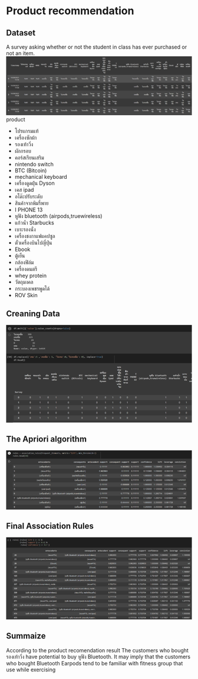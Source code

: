 # Product recommendation

## Dataset
A survey asking whether or not the student in class has ever purchased or not an item.
![alt text](https://github.com/Salinwasu/BADS7105-CRM-Analytics/blob/main/Assignment03_Product_Recommendation/Dataset.png)
product
- โปรแกรมแท้
- เครื่องซักผ้า
- รองเท้าวิ่ง
- ผักกรอบ
- คอร์สเรียนเสริม
- nintendo switch
- BTC (Bitcoin)
- mechanical keyboard
- เครื่องดูดฝุ่น Dyson
- เคส ipad
- อโต๊ะปรับระดับ
- สินค้าจากพิมรี่พาย
- I PHONE 13
- หูฟัง bluetooth (airpods,truewireless)
- แก้วน้ำ Starbucks
- เบาะรองนั่ง
- เครื่องชงกาแฟแคปซูล
- ตั๋วเครื่องบินไปญี่ปุ่น
- Ebook
- ตู้เย็น
- กล้องฟิล์ม
- เครื่องดนตรี
- whey protein
- วัตถุมงคล
- กระบองเพชรพูดได้
- ROV Skin

## Creaning Data
![alt text](https://github.com/Salinwasu/BADS7105-CRM-Analytics/blob/main/Assignment03_Product_Recommendation/Cleaning%20Data.png)

## The Apriori algorithm
![alt text](https://github.com/Salinwasu/BADS7105-CRM-Analytics/blob/main/Assignment03_Product_Recommendation/apiori1.png)

## Final Association Rules
![alt text](https://github.com/Salinwasu/BADS7105-CRM-Analytics/blob/main/Assignment03_Product_Recommendation/rule.png)

## Summaize
According to the product recomendation result
The customers who bought รองเท้าวิ่ง have potential to buy หูฟัง Bluetooth. It may imply that the customers who bought Bluetooth Earpods tend to be familiar with fitness group that use while exercising

